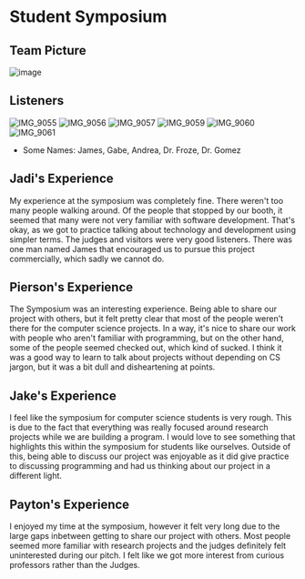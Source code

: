 # Student Symposium


## Team Picture
![image](https://github.com/user-attachments/assets/5c0f561c-ff48-4f5b-96bc-95b77b7ccdfb)


## Listeners
![IMG_9055](https://github.com/user-attachments/assets/4f452fde-6fee-4693-a4a3-940198b37c51)
![IMG_9056](https://github.com/user-attachments/assets/4e2a3b02-9879-492b-9698-8d24a731296f)
![IMG_9057](https://github.com/user-attachments/assets/417f8823-e52d-4a15-8425-bee480e421ed)
![IMG_9059](https://github.com/user-attachments/assets/56c1bdbf-ac00-4e05-9322-815a2b24bc73)
![IMG_9060](https://github.com/user-attachments/assets/f57a1875-6838-47ad-bca2-c71d381e0d0e)
![IMG_9061](https://github.com/user-attachments/assets/384d0469-0d39-48ed-a915-fbd8ebbb29c6)
- Some Names: James, Gabe, Andrea, Dr. Froze, Dr. Gomez

## Jadi's Experience
My experience at the symposium was completely fine. There weren't too many people walking around. Of the people that stopped by our booth, it seemed that many were not very familiar with software development. That's okay, as we got to practice talking about
technology and development using simpler terms. The judges and visitors were very good listeners. There was one man named James that encouraged us to pursue this project commercially, which sadly we cannot do.

## Pierson's Experience
The Symposium was an interesting experience. Being able to share our project with others, but it felt pretty clear that most of the people weren't there for the computer science projects. In a way, it's nice to share our work with people who aren't familiar with programming, but on the other hand, some of the people seemed checked out, which kind of sucked. I think it was a good way to learn to talk about projects without depending on CS jargon, but it was a bit dull and disheartening at points.

## Jake's Experience
I feel like the symposium for computer science students is very rough. This is due to the fact that everything was really focused around research projects while we are building a program. I would love to see something that highlights this within the symposium for students like ourselves. Outside of this, being able to discuss our project was enjoyable as it did give practice to discussing programming and had us thinking about our project in a different light.

## Payton's Experience
I enjoyed my time at the symposium, however it felt very long due to the large gaps inbetween getting to share our project with others. Most people seemed more familiar with research projects and the judges definitely felt uninterested during our pitch. I felt like we got more interest from curious professors rather than the Judges.
